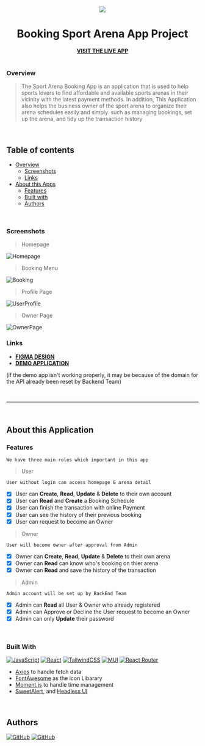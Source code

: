<div align="center">
  <img src="https://cdn.discordapp.com/attachments/965636649633579048/974519983751184434/Hobiku-logo.png" />
  <h1>Booking Sport Arena App Project</h1>
  <a href="https://booking-sport-arena.vercel.app/" target="_blank"><strong>VISIT THE LIVE APP</strong></a>
</div>

<br />

### Overview
> The Sport Arena Booking App is an application that is used to help sports lovers to find affordable and available sports arenas in their vicinity with the latest payment methods.
In addition, This Application also helps the business owner of the sport arena to organize their arena schedules easily and simply.
such as managing bookings, set up the arena, and tidy up the transaction history

<br/>

## Table of contents
- [Overview](#overview)
  - [Screenshots](#screenshots)
  - [Links](#links)
- [About this Apps](#about-this-application)
  - [Features](#features)
  - [Built with](#built-with)
  - [Authors](#authors)

<br/>

### Screenshots

> Homepage

![Homepage](https://cdn.discordapp.com/attachments/965636649633579048/974505124108058634/Homepage.png)

> Booking Menu

![Booking](https://cdn.discordapp.com/attachments/965636649633579048/974505123730563162/Booking.png)

> Profile Page

![UserProfile](https://cdn.discordapp.com/attachments/965636649633579048/974505124779139152/Profile.png)

> Owner Page

![OwnerPage](https://cdn.discordapp.com/attachments/965636649633579048/974505124414226442/Owner.png)

### Links
 - [**FIGMA DESIGN**](https://www.figma.com/file/wc1Aye69HurKmOu0QnlfdY/sport-arena?node-id=0%3A1)
 - [**DEMO APPLICATION**](https://booking-sport-arena.vercel.app/)
 
(if the demo app isn't working properly, it may be because of the domain for the API already been reset by Backend Team)

<br/>
<hr />
<br/>

## About this Application
### Features
``` We have three main roles which important in this app ```
>User

`User without login can access homepage & arena detail`
- [x] User can **Create**, **Read**, **Update** & **Delete** to their own account
- [x] User can **Read** and **Create** a Booking Schedule
- [x] User can finish the transaction with online Payment
- [x] User can see the history of their previous booking
- [x] User can request to become an Owner

>Owner

`User will become owner after approval from Admin`
- [x] Owner can **Create**, **Read**, **Update** & **Delete** to their own arena
- [x] Owner can **Read** can know who's booking on thier arena
- [x] Owner can **Read** and save the history of the transaction

>Admin

`Admin account will be set up by BackEnd Team`
- [x] Admin can **Read** all User & Owner who already registered
- [x] Admin can Approve or Decline the User request to become an Owner
- [x] Admin can only **Update** their password

<br/>

### Built With
[![JavaScript](https://img.shields.io/badge/javascript-%23323330.svg?style=for-the-badge&logo=javascript&logoColor=%23F7DF1E)](https://www.javascript.com/)
[![React](https://img.shields.io/badge/react-%2320232a.svg?style=for-the-badge&logo=react&logoColor=%2361DAFB)](https://reactjs.org/)
[![TailwindCSS](https://img.shields.io/badge/tailwindcss-%2338B2AC.svg?style=for-the-badge&logo=tailwind-css&logoColor=white)](tailwindcss.com/)
[![MUI](https://img.shields.io/badge/MUI-%230081CB.svg?style=for-the-badge&logo=mui&logoColor=white)](mui.com/)
[![React Router](https://img.shields.io/badge/React_Router-CA4245?style=for-the-badge&logo=react-router&logoColor=white)](https://reactrouter.com/)
- [Axios](axios-http.com/)  to handle fetch data
- [FontAwesome](https://fontawesome.com/) as the icon Libarary
- [Moment.js](https://momentjs.com/) to handle time management
- [SweetAlert](https://sweetalert2.github.io/), and [Headless UI](https://headlessui.dev/)

<br/>

## Authors
[![GitHub](https://img.shields.io/badge/Ahmad_Tiar-%23121011.svg?style=for-the-badge&logo=github&logoColor=white)](https://github.com/ATiarK)
[![GitHub](https://img.shields.io/badge/Ricky_H-%23121011.svg?style=for-the-badge&logo=github&logoColor=white)](https://github.com/Ricky-ard)
